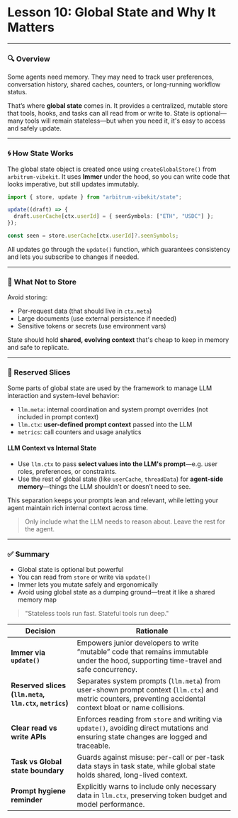 # **Lesson 10: Global State and Why It Matters**

---

### 🔍 Overview

Some agents need memory. They may need to track user preferences, conversation history, shared caches, counters, or long-running workflow status.

That’s where **global state** comes in. It provides a centralized, mutable store that tools, hooks, and tasks can all read from or write to. State is optional—many tools will remain stateless—but when you need it, it's easy to access and safely update.

---

### 🌀 How State Works

The global state object is created once using `createGlobalStore()` from `arbitrum-vibekit`. It uses **Immer** under the hood, so you can write code that looks imperative, but still updates immutably.

```ts
import { store, update } from "arbitrum-vibekit/state";

update((draft) => {
  draft.userCache[ctx.userId] = { seenSymbols: ["ETH", "USDC"] };
});

const seen = store.userCache[ctx.userId]?.seenSymbols;
```

All updates go through the `update()` function, which guarantees consistency and lets you subscribe to changes if needed.

---

### 🚫 What Not to Store

Avoid storing:

- Per-request data (that should live in `ctx.meta`)
- Large documents (use external persistence if needed)
- Sensitive tokens or secrets (use environment vars)

State should hold **shared, evolving context** that's cheap to keep in memory and safe to replicate.

---

### 📖 Reserved Slices

Some parts of global state are used by the framework to manage LLM interaction and system-level behavior:

- `llm.meta`: internal coordination and system prompt overrides (not included in prompt context)
- `llm.ctx`: **user-defined prompt context** passed into the LLM
- `metrics`: call counters and usage analytics

#### LLM Context vs Internal State

- Use `llm.ctx` to pass **select values into the LLM's prompt**—e.g. user roles, preferences, or constraints.
- Use the rest of global state (like `userCache`, `threadData`) for **agent-side memory**—things the LLM shouldn't or doesn’t need to see.

This separation keeps your prompts lean and relevant, while letting your agent maintain rich internal context across time.

> Only include what the LLM needs to reason about. Leave the rest for the agent.

---

### ✅ Summary

- Global state is optional but powerful
- You can read from `store` or write via `update()`
- Immer lets you mutate safely and ergonomically
- Avoid using global state as a dumping ground—treat it like a shared memory map

> "Stateless tools run fast. Stateful tools run deep."

| Decision                                               | Rationale                                                                                                                                                     |
| ------------------------------------------------------ | ------------------------------------------------------------------------------------------------------------------------------------------------------------- |
| **Immer via `update()`**                               | Empowers junior developers to write “mutable” code that remains immutable under the hood, supporting time-travel and safe concurrency.                        |
| **Reserved slices (`llm.meta`, `llm.ctx`, `metrics`)** | Separates system prompts (`llm.meta`) from user-shown prompt context (`llm.ctx`) and metric counters, preventing accidental context bloat or name collisions. |
| **Clear read vs write APIs**                           | Enforces reading from `store` and writing via `update()`, avoiding direct mutations and ensuring state changes are logged and traceable.                      |
| **Task vs Global state boundary**                      | Guards against misuse: per-call or per-task data stays in task state, while global state holds shared, long-lived context.                                    |
| **Prompt hygiene reminder**                            | Explicitly warns to include only necessary data in `llm.ctx`, preserving token budget and model performance.                                                  |
